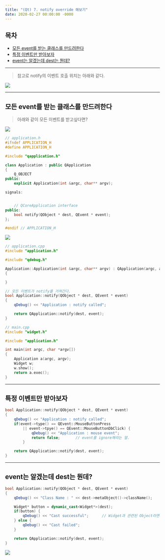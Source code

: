 ```yaml
---
title: "(Qt) 7. notify override 해보기"
date: 2020-02-27 00:00:00 -0000
---
```


## 목차

* [모든 event를 받는 클래스를 만드려한다](https://8bitscoding.github.io/Qt-GDI-S2-7/#모든-event를-받는-클래스를-만드려다)
* [특정 이벤트만 받아보자](https://8bitscoding.github.io/Qt-GDI-S2-7/#특정-이벤트만-받아보자)
* [event는 알겠는데 dest는 뭔데?](https://8bitscoding.github.io/Qt-GDI-S2-7/#event는-알겠는데-dest는-뭔데?)

---

> 참고로 notify의 이벤트 호출 위치는 아래와 같다. 

![](/file/image/qt-gdi-s2-7-image-1.png)

---

## 모든 event를 받는 클래스를 만드려한다

> 아래와 같이 모든 이벤트를 받고싶다면?

![](/file/image/qt-gdi-s2-7-image-3.png)

```cpp
// application.h
#ifndef APPLICATION_H
#define APPLICATION_H

#include "qapplication.h"

class Application : public QApplication
{
    Q_OBJECT
public:
    explicit Application(int &argc, char** argv);

signals:


    // QCoreApplication interface
public:
    bool notify(QObject * dest, QEvent * event);
};

#endif // APPLICATION_H
```

![](/file/image/qt-gdi-s2-7-image-2.png)

```cpp
// application.cpp
#include "application.h"

#include "qdebug.h"

Application::Application(int &argc, char** argv) : QApplication(argc, argv)
{

}

// 모든 이벤트가 notify를 거쳐간다.
bool Application::notify(QObject * dest, QEvent * event)
{
    qDebug() << "Application : notify called";

    return QApplication::notify(dest, event);
}
```

```cpp
// main.cpp
#include "widget.h"

#include "application.h"

int main(int argc, char *argv[])
{
    Application a(argc, argv);
    Widget w;
    w.show();
    return a.exec();
}
```

---

## 특정 이벤트만 받아보자

```cpp
bool Application::notify(QObject * dest, QEvent * event)
{
    qDebug() << "Application : notify called";
    if(event->type() == QEvent::MouseButtonPress
        || event->tpye() == QEvent::MouseButtonDbClick) {
            qDebug() << "Application : mouse event";
            return false;       // event를 ignore해라는 말.
        }

    return QApplication::notify(dest, event);
}
```

---

## event는 알겠는데 dest는 뭔데?

```cpp
bool Application::notify(QObject * dest, QEvent * event)
{
    qDebug() << "Class Name : " << dest->metaObject()->className();

    Widget* button = dynamic_cast<Widget*>(dest);
    if(button) {
        qDebug() << "Cast successful";      // Widget과 관련된 Object라면 여기로 들어간다.
    } else {
        qDebug() << "Cast failed";
    }

    return QApplication::notify(dest, event);
}
```

![](/file/image/qt-gdi-s2-7-image-3.png)